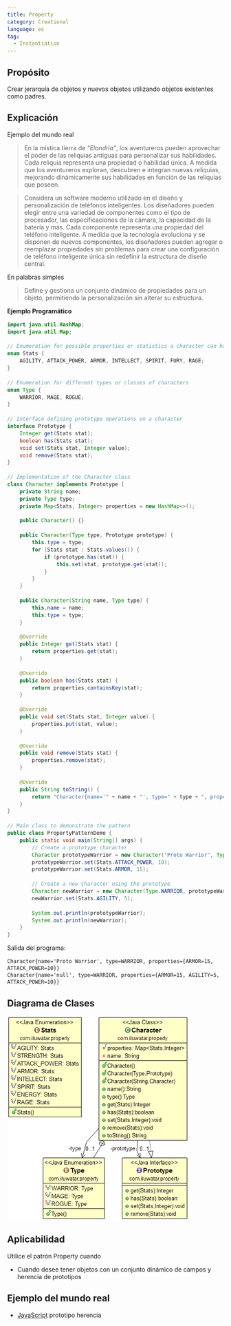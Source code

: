 ```yaml
---
title: Property
category: Creational
language: es
tag:
  - Instantiation
---
```


## Propósito

Crear jerarquía de objetos y nuevos objetos utilizando objetos existentes como padres.

## Explicación

Ejemplo del mundo real

> En la mística tierra de _"Elandria"_, los aventureros pueden aprovechar el poder de las reliquias antiguas para
> personalizar sus habilidades. Cada reliquia representa una propiedad o habilidad única. A medida que los aventureros
> exploran, descubren e integran nuevas reliquias, mejorando dinámicamente sus habilidades en función de las reliquias
> que
> poseen.

> Considera un software moderno utilizado en el diseño y personalización de teléfonos inteligentes. Los diseñadores
> pueden elegir entre una variedad de componentes como el tipo de procesador, las especificaciones de la cámara, la
> capacidad de la batería y más. Cada componente representa una propiedad del teléfono inteligente. A medida que la
> tecnología evoluciona y se disponen de nuevos componentes, los diseñadores pueden agregar o reemplazar propiedades sin
> problemas para crear una configuración de teléfono inteligente única sin redefinir la estructura de diseño central.

En palabras simples

> Define y gestiona un conjunto dinámico de propiedades para un objeto, permitiendo la personalización sin alterar su
> estructura.

**Ejemplo Programático**

```java
import java.util.HashMap;
import java.util.Map;

// Enumeration for possible properties or statistics a character can have
enum Stats {
    AGILITY, ATTACK_POWER, ARMOR, INTELLECT, SPIRIT, FURY, RAGE;
}

// Enumeration for different types or classes of characters
enum Type {
    WARRIOR, MAGE, ROGUE;
}

// Interface defining prototype operations on a character
interface Prototype {
    Integer get(Stats stat);
    boolean has(Stats stat);
    void set(Stats stat, Integer value);
    void remove(Stats stat);
}

// Implementation of the Character class
class Character implements Prototype {
    private String name;
    private Type type;
    private Map<Stats, Integer> properties = new HashMap<>();

    public Character() {}

    public Character(Type type, Prototype prototype) {
        this.type = type;
        for (Stats stat : Stats.values()) {
            if (prototype.has(stat)) {
                this.set(stat, prototype.get(stat));
            }
        }
    }

    public Character(String name, Type type) {
        this.name = name;
        this.type = type;
    }

    @Override
    public Integer get(Stats stat) {
        return properties.get(stat);
    }

    @Override
    public boolean has(Stats stat) {
        return properties.containsKey(stat);
    }

    @Override
    public void set(Stats stat, Integer value) {
        properties.put(stat, value);
    }

    @Override
    public void remove(Stats stat) {
        properties.remove(stat);
    }

    @Override
    public String toString() {
        return "Character{name='" + name + "', type=" + type + ", properties=" + properties + '}';
    }
}

// Main class to demonstrate the pattern
public class PropertyPatternDemo {
    public static void main(String[] args) {
        // Create a prototype character
        Character prototypeWarrior = new Character("Proto Warrior", Type.WARRIOR);
        prototypeWarrior.set(Stats.ATTACK_POWER, 10);
        prototypeWarrior.set(Stats.ARMOR, 15);

        // Create a new character using the prototype
        Character newWarrior = new Character(Type.WARRIOR, prototypeWarrior);
        newWarrior.set(Stats.AGILITY, 5);

        System.out.println(prototypeWarrior);
        System.out.println(newWarrior);
    }
}
```

Salida del programa:

```
Character{name='Proto Warrior', type=WARRIOR, properties={ARMOR=15, ATTACK_POWER=10}}
Character{name='null', type=WARRIOR, properties={ARMOR=15, AGILITY=5, ATTACK_POWER=10}}
```

## Diagrama de Clases

![alt text](../../../property/etc/property.png "Property")

## Aplicabilidad

Utilice el patrón Property cuando

* Cuando desee tener objetos con un conjunto dinámico de campos y herencia de prototipos

## Ejemplo del mundo real

* [JavaScript](https://developer.mozilla.org/en-US/docs/Web/JavaScript/Inheritance_and_the_prototype_chain) prototipo
  herencia
